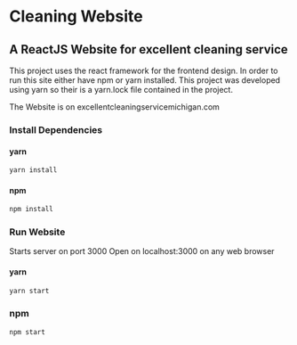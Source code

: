 # Cleaning Website
## A ReactJS Website for excellent cleaning service
This project uses the react framework for the frontend design. In order to run
this site either have npm or yarn installed. This project was developed using
yarn so their is a yarn.lock file contained in the project.

The Website is on excellentcleaningservicemichigan.com

### Install Dependencies
#### yarn
```bash
yarn install
```
#### npm
```bash
npm install
```

### Run Website
Starts server on port 3000
Open on localhost:3000 on any web browser
#### yarn
```bash
yarn start
```
### npm
```bash
npm start
``` 